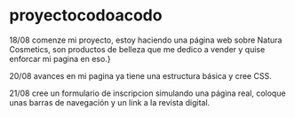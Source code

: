 # proyectocodoacodo
18/08 comenze mi proyecto, estoy haciendo una página web sobre Natura Cosmetics, son productos de belleza que me dedico a vender y quise enforcar mi pagina en eso.}

20/08 avances en mi pagina ya tiene una estructura básica y cree CSS.

21/08 cree un formulario de inscripcion simulando una página real, coloque unas barras de navegación y un link a la revista digital.
